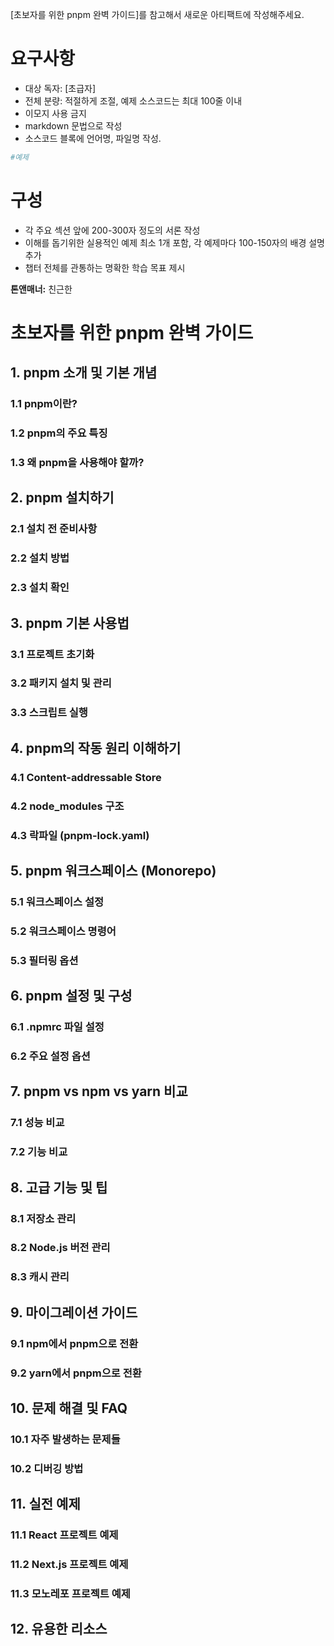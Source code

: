 [초보자를 위한 pnpm 완벽 가이드]를 참고해서 새로운 아티팩트에 작성해주세요.

# 요구사항

- 대상 독자: [초급자]
- 전체 분량: 적절하게 조절, 예제 소스코드는 최대 100줄 이내
- 이모지 사용 금지
- markdown 문법으로 작성
- 소스코드 블록에 언어명, 파일명 작성.

```python title=example.py
#예제
```

# 구성

- 각 주요 섹션 앞에 200-300자 정도의 서론 작성
- 이해를 돕기위한 실용적인 예제 최소 1개 포함, 각 예제마다 100-150자의 배경 설명 추가
- 챕터 전체를 관통하는 명확한 학습 목표 제시

**톤앤매너:** 친근한

# 초보자를 위한 pnpm 완벽 가이드

## 1. pnpm 소개 및 기본 개념

### 1.1 pnpm이란?

### 1.2 pnpm의 주요 특징

### 1.3 왜 pnpm을 사용해야 할까?

## 2. pnpm 설치하기

### 2.1 설치 전 준비사항

### 2.2 설치 방법

### 2.3 설치 확인

## 3. pnpm 기본 사용법

### 3.1 프로젝트 초기화

### 3.2 패키지 설치 및 관리

### 3.3 스크립트 실행

## 4. pnpm의 작동 원리 이해하기

### 4.1 Content-addressable Store

### 4.2 node_modules 구조

### 4.3 락파일 (pnpm-lock.yaml)

## 5. pnpm 워크스페이스 (Monorepo)

### 5.1 워크스페이스 설정

### 5.2 워크스페이스 명령어

### 5.3 필터링 옵션

## 6. pnpm 설정 및 구성

### 6.1 .npmrc 파일 설정

### 6.2 주요 설정 옵션

## 7. pnpm vs npm vs yarn 비교

### 7.1 성능 비교

### 7.2 기능 비교

## 8. 고급 기능 및 팁

### 8.1 저장소 관리

### 8.2 Node.js 버전 관리

### 8.3 캐시 관리

## 9. 마이그레이션 가이드

### 9.1 npm에서 pnpm으로 전환

### 9.2 yarn에서 pnpm으로 전환

## 10. 문제 해결 및 FAQ

### 10.1 자주 발생하는 문제들

### 10.2 디버깅 방법

## 11. 실전 예제

### 11.1 React 프로젝트 예제

### 11.2 Next.js 프로젝트 예제

### 11.3 모노레포 프로젝트 예제

## 12. 유용한 리소스

```

```
